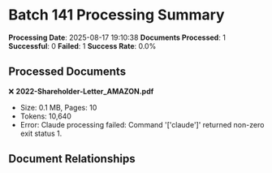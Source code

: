 # Batch 141 Processing Summary

**Processing Date**: 2025-08-17 19:10:38
**Documents Processed**: 1
**Successful**: 0
**Failed**: 1
**Success Rate**: 0.0%

## Processed Documents

❌ **2022-Shareholder-Letter_AMAZON.pdf**
   - Size: 0.1 MB, Pages: 10
   - Tokens: 10,640
   - Error: Claude processing failed: Command '['claude']' returned non-zero exit status 1.

## Document Relationships
